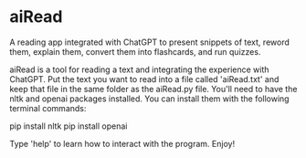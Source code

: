 # aiRead
A reading app integrated with ChatGPT to present snippets of text, reword them, explain them, convert them into flashcards, and run quizzes.

aiRead is a tool for reading a text and integrating the experience with ChatGPT.
Put the text you want to read into a file called 'aiRead.txt' and keep that file in the same folder as the aiRead.py file.
You'll need to have the nltk and openai packages installed.
You can install them with the following terminal commands:

pip install nltk
pip install openai

Type 'help' to learn how to interact with the program. Enjoy!
